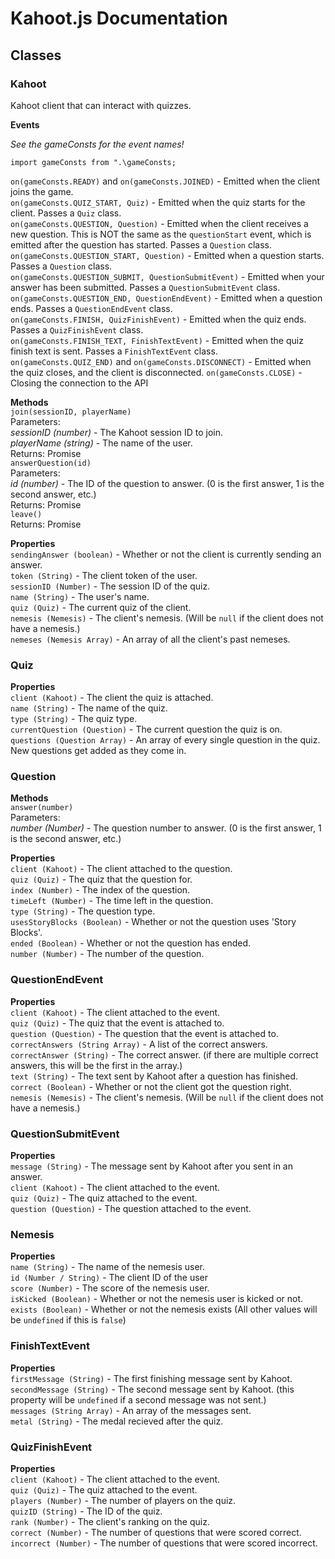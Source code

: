 # Kahoot.js Documentation

## Classes

### Kahoot
Kahoot client that can interact with quizzes.

**Events**  

*See the gameConsts for the event names!*

`import gameConsts from ".\gameConsts;`

`on(gameConsts.READY)` and `on(gameConsts.JOINED)` - Emitted when the client joins the game.  
`on(gameConsts.QUIZ_START, Quiz)` - Emitted when the quiz starts for the client. Passes a `Quiz` class.  
`on(gameConsts.QUESTION, Question)` - Emitted when the client receives a new question. This is NOT the same as the `questionStart` event, which is emitted after the question has started. Passes a `Question` class.  
`on(gameConsts.QUESTION_START, Question)` - Emitted when a question starts. Passes a `Question` class.  
`on(gameConsts.QUESTION_SUBMIT, QuestionSubmitEvent)` - Emitted when your answer has been submitted. Passes a `QuestionSubmitEvent` class.  
`on(gameConsts.QUESTION_END, QuestionEndEvent)` - Emitted when a question ends. Passes a `QuestionEndEvent` class.  
`on(gameConsts.FINISH, QuizFinishEvent)` - Emitted when the quiz ends. Passes a `QuizFinishEvent` class.  
`on(gameConsts.FINISH_TEXT, FinishTextEvent)` - Emitted when the quiz finish text is sent. Passes a `FinishTextEvent` class.  
`on(gameConsts.QUIZ_END)` and `on(gameConsts.DISCONNECT)` - Emitted when the quiz closes, and the client is disconnected.
`on(gameConsts.CLOSE)` - Closing the connection to the API

**Methods**  
`join(sessionID, playerName)`  
Parameters:  
*sessionID (number)* - The Kahoot session ID to join.  
*playerName (string)* - The name of the user.  
Returns: Promise  
`answerQuestion(id)`  
Parameters:  
*id (number)* - The ID of the question to answer. (0 is the first answer, 1 is the second answer, etc.)  
Returns: Promise  
`leave()`  
Returns: Promise

**Properties**  
`sendingAnswer (boolean)` - Whether or not the client is currently sending an answer.  
`token (String)` - The client token of the user.  
`sessionID (Number)` - The session ID of the quiz.  
`name (String)` - The user's name.  
`quiz (Quiz)` - The current quiz of the client.  
`nemesis (Nemesis)` - The client's nemesis. (Will be `null` if the client does not have a nemesis.)  
`nemeses (Nemesis Array)` - An array of all the client's past nemeses.

### Quiz
**Properties**  
`client (Kahoot)` - The client the quiz is attached.  
`name (String)` - The name of the quiz.  
`type (String)` - The quiz type.  
`currentQuestion (Question)` - The current question the quiz is on.  
`questions (Question Array)` - An array of every single question in the quiz. New questions get added as they come in.

### Question
**Methods**  
`answer(number)`  
Parameters:  
*number (Number)* - The question number to answer. (0 is the first answer, 1 is the second answer, etc.)

**Properties**  
`client (Kahoot)` - The client attached to the question.  
`quiz (Quiz)` - The quiz that the question for.  
`index (Number)` - The index of the question.  
`timeLeft (Number)` - The time left in the question.  
`type (String)` - The question type.  
`usesStoryBlocks (Boolean)` - Whether or not the question uses 'Story Blocks'.  
`ended (Boolean)` - Whether or not the question has ended.  
`number (Number)` - The number of the question.

### QuestionEndEvent
**Properties**  
`client (Kahoot)` - The client attached to the event.  
`quiz (Quiz)` - The quiz that the event is attached to.  
`question (Question)` - The question that the event is attached to.  
`correctAnswers (String Array)` - A list of the correct answers.  
`correctAnswer (String)` - The correct answer. (if there are multiple correct answers, this will be the first in the array.)  
`text (String)` - The text sent by Kahoot after a question has finished.  
`correct (Boolean)` - Whether or not the client got the question right.  
`nemesis (Nemesis)` - The client's nemesis. (Will be `null` if the client does not have a nemesis.)

### QuestionSubmitEvent
**Properties**  
`message (String)` - The message sent by Kahoot after you sent in an answer.  
`client (Kahoot)` - The client attached to the event.  
`quiz (Quiz)` - The quiz attached to the event.  
`question (Question)` - The question attached to the event.

### Nemesis
**Properties**  
`name (String)` - The name of the nemesis user.  
`id (Number / String)` - The client ID of the user  
`score (Number)` - The score of the nemesis user.  
`isKicked (Boolean)` - Whether or not the nemesis user is kicked or not.  
`exists (Boolean)` - Whether or not the nemesis exists (All other values will be `undefined` if this is `false`)

### FinishTextEvent
**Properties**  
`firstMessage (String)` - The first finishing message sent by Kahoot.  
`secondMessage (String)` - The second message sent by Kahoot. (this property will be `undefined` if a second message was not sent.)  
`messages (String Array)` - An array of the messages sent.  
`metal (String)` - The medal recieved after the quiz.

### QuizFinishEvent
**Properties**  
`client (Kahoot)` - The client attached to the event.  
`quiz (Quiz)` - The quiz attached to the event.  
`players (Number)` - The number of players on the quiz.  
`quizID (String)` - The ID of the quiz.  
`rank (Number)` - The client's ranking on the quiz.  
`correct (Number)` - The number of questions that were scored correct.  
`incorrect (Number)` - The number of questions that were scored incorrect.
